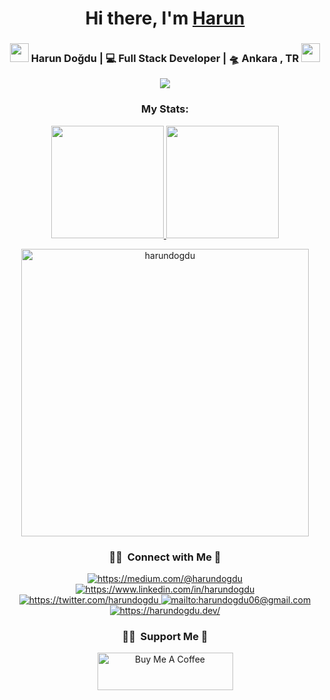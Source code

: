 <div align="center">
   <h1>Hi there, I'm <a href="https://harundogdu.dev">Harun</a></h1>
</div>


<div align="center">
   <h3>
   <img src="https://media.giphy.com/media/WUlplcMpOCEmTGBtBW/giphy.gif" width="30">  
   Harun Doğdu | 💻 Full Stack Developer | 🛸 Ankara , TR  <img src="https://media.giphy.com/media/WUlplcMpOCEmTGBtBW/giphy.gif" width="30">
   </h3>
   <div>
   <a href="https://wakatime.com/@ancyra"><img src="https://wakatime.com/badge/user/2336bc3f-f896-4a43-a4db-0db400873fb5.svg" /></a>
   
   </div>
   <h3 align="center">My Stats:</h3>
<a href="https://github.com/harundogdu">
  <img height="180em" src="https://github-readme-stats-eight-theta.vercel.app/api?username=harundogdu&show_icons=true&theme=algolia&include_all_commits=true&count_private=true"/>
  <img height="180em" src="https://github-readme-stats-eight-theta.vercel.app/api/top-langs/?username=harundogdu&layout=compact&langs_count=8&theme=algolia"/>
</a>
<p align="center" dir="auto"><a href="https://github.com/harundogdu"><img src="https://github-readme-streak-stats.herokuapp.com/?user=harundogdu&amp;theme=algolia" width="460em" alt="harundogdu" data-canonical-src="https://github-readme-streak-stats.herokuapp.com/?user=harundogdu&amp;theme=algolia" style="max-width: 100%;"></a></p>
   
   ### 🤝🏻 &nbsp;Connect with Me 🤝

<a href="https://medium.com/@harundogdu" target="_blank">
    <img src="https://img.shields.io/badge/%20-medium-black" alt="https://medium.com/@harundogdu">
</a>
<a href="https://www.linkedin.com/in/harundogdu" target="_blank">
    <img src="https://img.shields.io/badge/%20-linkedin-0072b1" alt="https://www.linkedin.com/in/harundogdu">
</a>
<a href="https://twitter.com/harunndogdu" target="_blank">
    <img src="https://img.shields.io/badge/%20-twitter-%231DA1F2" alt="https://twitter.com/harundogdu">
</a>
<a href="mailto:harundogdu06@gmail.com" target="_blank">
    <img src="https://img.shields.io/badge/%20-gmail-B23121" alt="mailto:harundogdu06@gmail.com">
</a>
<a href="https://harundogdu.dev/" target="_blank">
    <img src="https://img.shields.io/badge/-Website-orange" alt="https://harundogdu.dev/">
</a>
   
   ### 🤝🏻 &nbsp;Support Me 🤝
<a href="https://www.buymeacoffee.com/harundogdu" target="_blank"><img src="https://cdn.buymeacoffee.com/buttons/v2/default-yellow.png" alt="Buy Me A Coffee" style="height: 60px !important;width: 217px !important;" ></a>
</div>
